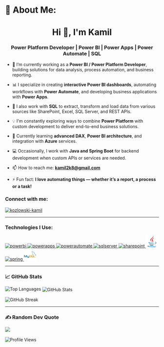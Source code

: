 # 💫 About Me:
<h1 align="center">Hi 👋, I'm Kamil</h1>
<h3 align="center">Power Platform Developer | Power BI | Power Apps | Power Automate | SQL</h3>

- 🔭 I’m currently working as a **Power BI / Power Platform Developer**, building solutions for data analysis, process automation, and business reporting.

- 📊 I specialize in creating **interactive Power BI dashboards**, automating workflows with **Power Automate**, and developing business applications with **Power Apps**.

- 🧠 I also work with **SQL** to extract, transform and load data from various sources like SharePoint, Excel, SQL Server, and REST APIs.

- 💡 I'm constantly exploring ways to combine **Power Platform** with custom development to deliver end-to-end business solutions.

- 🌱 Currently learning **advanced DAX**, **Power BI architecture**, and integration with **Azure** services.

- 💻 Occasionally, I work with **Java and Spring Boot** for backend development when custom APIs or services are needed.

- 📫 How to reach me: **kamil2k8@gmail.com**

- ⚡ Fun fact: **I love automating things — whether it’s a report, a process or a task!**

<h3 align="left">Connect with me:</h3>
<p align="left">
<a href="https://linkedin.com/in/kozlowski-kamil" target="blank"><img align="center" src="https://raw.githubusercontent.com/rahuldkjain/github-profile-readme-generator/master/src/images/icons/Social/linked-in-alt.svg" alt="kozlowski-kamil" height="30" width="40" /></a>
</p>

---

<h3 align="left">Technologies I Use:</h3>
<p align="left">
<a href="https://powerbi.microsoft.com/" target="_blank"> <img src="https://upload.wikimedia.org/wikipedia/commons/thumb/c/cf/New_Power_BI_Logo.svg/1200px-New_Power_BI_Logo.svg.png" alt="powerbi" width="40" height="40"/> </a>
<a href="https://powerapps.microsoft.com/" target="_blank"> <img src="https://www.microsoft.com/content/dam/microsoft/final/en-us/microsoft-product-and-services/power-platform/Microsoft_Power_Platform_Icons_PowerApps.svg" alt="powerapps" width="40" height="40"/> </a>
<a href="https://flow.microsoft.com/" target="_blank"> <img src="https://cdn-dynmedia-1.microsoft.com/is/image/microsoftcorp/Hero_PAU_icon?resMode=sharp2&op_usm=1.5,0.65,15,0&wid=96&hei=96&qlt=100&fit=constrain" alt="powerautomate" width="40" height="40"/> </a>
<a href="https://www.microsoft.com/en-us/sql-server" target="_blank"> <img src="https://upload.wikimedia.org/wikipedia/de/8/8c/Microsoft_SQL_Server_Logo.svg" alt="sqlserver" width="40" height="40"/> </a>
<a href="https://learn.microsoft.com/en-us/sharepoint/" target="_blank"> <img src="https://upload.wikimedia.org/wikipedia/commons/thumb/e/e2/Microsoft_Office_SharePoint_%282019%E2%80%93present%29.svg/1024px-Microsoft_Office_SharePoint_%282019%E2%80%93present%29.svg.png" alt="sharepoint" width="40" height="40"/> </a>
<a href="https://www.java.com" target="_blank"> <img src="https://raw.githubusercontent.com/devicons/devicon/master/icons/java/java-original.svg" alt="java" width="40" height="40"/> </a>
<a href="https://spring.io/" target="_blank"> <img src="https://upload.wikimedia.org/wikipedia/commons/4/44/Spring_Framework_Logo_2018.svg" alt="spring" width="40" height="40"/> </a>
<a href="https://www.mysql.com/" target="_blank"> <img src="https://raw.githubusercontent.com/devicons/devicon/master/icons/mysql/mysql-original-wordmark.svg" alt="mysql" width="40" height="40"/> </a>
</p>

---

<h3>📈 GitHub Stats</h3>

<p><img align="left" src="https://github-readme-stats.vercel.app/api/top-langs?username=kozlowskikamil&show_icons=true&locale=en&layout=compact" alt="Top Languages" /></p>

<p>&nbsp;<img align="center" src="https://github-readme-stats.vercel.app/api?username=kozlowskikamil&show_icons=true&locale=en" alt="GitHub Stats" /></p>

<p><img align="center" src="https://github-readme-streak-stats.herokuapp.com/?user=kozlowskikamil&" alt="GitHub Streak" /></p>

---

### ✍️ Random Dev Quote  
![](https://quotes-github-readme.vercel.app/api?type=horizontal&theme=dark)

<p align="left"> <img src="https://komarev.com/ghpvc/?username=kozlowskikamil&label=Profile%20views&color=0e75b6&style=flat" alt="Profile Views" /> </p>
